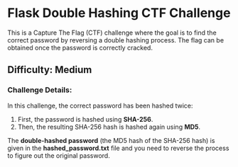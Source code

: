 # Flask Double Hashing CTF Challenge

This is a Capture The Flag (CTF) challenge where the goal is to find the correct password by reversing a double hashing process. The flag can be obtained once the password is correctly cracked.

## Difficulty: Medium

### Challenge Details:
In this challenge, the correct password has been hashed twice:
1. First, the password is hashed using **SHA-256**.
2. Then, the resulting SHA-256 hash is hashed again using **MD5**.

The **double-hashed password** (the MD5 hash of the SHA-256 hash) is given in the **hashed_password.txt** file and you need to reverse the process to figure out the original password.